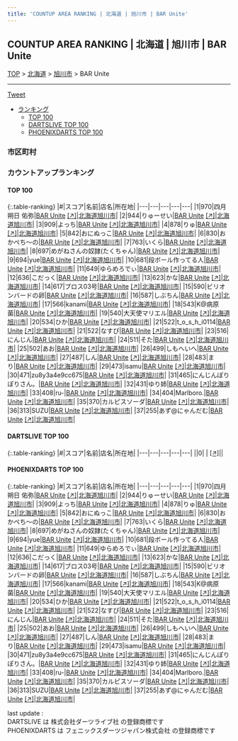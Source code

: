 ```yaml
---
title: 'COUNTUP AREA RANKING | 北海道 | 旭川市 | BAR Unite'
---
```

## COUNTUP AREA RANKING | 北海道 | 旭川市 | BAR Unite

[TOP](/darts/rank/) > [北海道](/darts/rank/北海道/) > [旭川市](/darts/rank/北海道/旭川市/) > BAR Unite

___

<a href="https://twitter.com/share?ref_src=twsrc%5Etfw" data-text="COUNTUP AREA RANKING | 北海道旭川市BAR Unite" class="twitter-share-button" data-hashtags="DARTSLIVE,PHOENIXDARTS,darts,ダーツ" data-show-count="false">Tweet</a>

* [ランキング](#カウントアップランキング)
    * [TOP 100](#top-100)
    * [DARTSLIVE TOP 100](#dartslive-top-100)
    * [PHOENIXDARTS TOP 100](#phoenixdarts-top-100)

### 市区町村

<ul>

</ul>

### カウントアップランキング

#### TOP 100



{:.table-ranking}
|#|スコア|名前|店名|所在地|
|---|---|---|---|---|
|1|970|<span class="rank-name-pd">四月朔日 佑弥</span>|<a href="/darts/rank/shops/94739.html">BAR Unite</a> <a href="https://vs.phoenixdarts.com/jp/shop/shopDetailInfo/s_94739?s_seq=94739">[↗]</a>|<a href="/darts/rank/北海道/旭川市">北海道旭川市</a>|
|2|944|<span class="rank-name-pd">りゅーせい</span>|<a href="/darts/rank/shops/94739.html">BAR Unite</a> <a href="https://vs.phoenixdarts.com/jp/shop/shopDetailInfo/s_94739?s_seq=94739">[↗]</a>|<a href="/darts/rank/北海道/旭川市">北海道旭川市</a>|
|3|909|<span class="rank-name-pd">よっち</span>|<a href="/darts/rank/shops/94739.html">BAR Unite</a> <a href="https://vs.phoenixdarts.com/jp/shop/shopDetailInfo/s_94739?s_seq=94739">[↗]</a>|<a href="/darts/rank/北海道/旭川市">北海道旭川市</a>|
|4|878|<span class="rank-name-pd">りゅ</span>|<a href="/darts/rank/shops/94739.html">BAR Unite</a> <a href="https://vs.phoenixdarts.com/jp/shop/shopDetailInfo/s_94739?s_seq=94739">[↗]</a>|<a href="/darts/rank/北海道/旭川市">北海道旭川市</a>|
|5|842|<span class="rank-name-pd">おにぬっこ</span>|<a href="/darts/rank/shops/94739.html">BAR Unite</a> <a href="https://vs.phoenixdarts.com/jp/shop/shopDetailInfo/s_94739?s_seq=94739">[↗]</a>|<a href="/darts/rank/北海道/旭川市">北海道旭川市</a>|
|6|830|<span class="rank-name-pd">おかぺち～の</span>|<a href="/darts/rank/shops/94739.html">BAR Unite</a> <a href="https://vs.phoenixdarts.com/jp/shop/shopDetailInfo/s_94739?s_seq=94739">[↗]</a>|<a href="/darts/rank/北海道/旭川市">北海道旭川市</a>|
|7|763|<span class="rank-name-pd">いくら</span>|<a href="/darts/rank/shops/94739.html">BAR Unite</a> <a href="https://vs.phoenixdarts.com/jp/shop/shopDetailInfo/s_94739?s_seq=94739">[↗]</a>|<a href="/darts/rank/北海道/旭川市">北海道旭川市</a>|
|8|697|<span class="rank-name-pd">めがねさんの奴隷(たくちゃん)</span>|<a href="/darts/rank/shops/94739.html">BAR Unite</a> <a href="https://vs.phoenixdarts.com/jp/shop/shopDetailInfo/s_94739?s_seq=94739">[↗]</a>|<a href="/darts/rank/北海道/旭川市">北海道旭川市</a>|
|9|694|<span class="rank-name-pd">yue</span>|<a href="/darts/rank/shops/94739.html">BAR Unite</a> <a href="https://vs.phoenixdarts.com/jp/shop/shopDetailInfo/s_94739?s_seq=94739">[↗]</a>|<a href="/darts/rank/北海道/旭川市">北海道旭川市</a>|
|10|681|<span class="rank-name-pd">段ボール作ってる人</span>|<a href="/darts/rank/shops/94739.html">BAR Unite</a> <a href="https://vs.phoenixdarts.com/jp/shop/shopDetailInfo/s_94739?s_seq=94739">[↗]</a>|<a href="/darts/rank/北海道/旭川市">北海道旭川市</a>|
|11|649|<span class="rank-name-pd">ゆらめろでぃ</span>|<a href="/darts/rank/shops/94739.html">BAR Unite</a> <a href="https://vs.phoenixdarts.com/jp/shop/shopDetailInfo/s_94739?s_seq=94739">[↗]</a>|<a href="/darts/rank/北海道/旭川市">北海道旭川市</a>|
|12|636|<span class="rank-name-pd">こだっく</span>|<a href="/darts/rank/shops/94739.html">BAR Unite</a> <a href="https://vs.phoenixdarts.com/jp/shop/shopDetailInfo/s_94739?s_seq=94739">[↗]</a>|<a href="/darts/rank/北海道/旭川市">北海道旭川市</a>|
|13|623|<span class="rank-name-pd">かな</span>|<a href="/darts/rank/shops/94739.html">BAR Unite</a> <a href="https://vs.phoenixdarts.com/jp/shop/shopDetailInfo/s_94739?s_seq=94739">[↗]</a>|<a href="/darts/rank/北海道/旭川市">北海道旭川市</a>|
|14|617|<span class="rank-name-pd">ブロス03号</span>|<a href="/darts/rank/shops/94739.html">BAR Unite</a> <a href="https://vs.phoenixdarts.com/jp/shop/shopDetailInfo/s_94739?s_seq=94739">[↗]</a>|<a href="/darts/rank/北海道/旭川市">北海道旭川市</a>|
|15|590|<span class="rank-name-pd">ビリオンバードの卵</span>|<a href="/darts/rank/shops/94739.html">BAR Unite</a> <a href="https://vs.phoenixdarts.com/jp/shop/shopDetailInfo/s_94739?s_seq=94739">[↗]</a>|<a href="/darts/rank/北海道/旭川市">北海道旭川市</a>|
|16|587|<span class="rank-name-pd">しぶちん</span>|<a href="/darts/rank/shops/94739.html">BAR Unite</a> <a href="https://vs.phoenixdarts.com/jp/shop/shopDetailInfo/s_94739?s_seq=94739">[↗]</a>|<a href="/darts/rank/北海道/旭川市">北海道旭川市</a>|
|17|566|<span class="rank-name-pd">kanami</span>|<a href="/darts/rank/shops/94739.html">BAR Unite</a> <a href="https://vs.phoenixdarts.com/jp/shop/shopDetailInfo/s_94739?s_seq=94739">[↗]</a>|<a href="/darts/rank/北海道/旭川市">北海道旭川市</a>|
|18|543|<span class="rank-name-pd">K@病原菌</span>|<a href="/darts/rank/shops/94739.html">BAR Unite</a> <a href="https://vs.phoenixdarts.com/jp/shop/shopDetailInfo/s_94739?s_seq=94739">[↗]</a>|<a href="/darts/rank/北海道/旭川市">北海道旭川市</a>|
|19|540|<span class="rank-name-pd">大天使マリエル</span>|<a href="/darts/rank/shops/94739.html">BAR Unite</a> <a href="https://vs.phoenixdarts.com/jp/shop/shopDetailInfo/s_94739?s_seq=94739">[↗]</a>|<a href="/darts/rank/北海道/旭川市">北海道旭川市</a>|
|20|534|<span class="rank-name-pd">ひか</span>|<a href="/darts/rank/shops/94739.html">BAR Unite</a> <a href="https://vs.phoenixdarts.com/jp/shop/shopDetailInfo/s_94739?s_seq=94739">[↗]</a>|<a href="/darts/rank/北海道/旭川市">北海道旭川市</a>|
|21|522|<span class="rank-name-pd">t_o_s_h_i0114</span>|<a href="/darts/rank/shops/94739.html">BAR Unite</a> <a href="https://vs.phoenixdarts.com/jp/shop/shopDetailInfo/s_94739?s_seq=94739">[↗]</a>|<a href="/darts/rank/北海道/旭川市">北海道旭川市</a>|
|21|522|<span class="rank-name-pd">なすぴ</span>|<a href="/darts/rank/shops/94739.html">BAR Unite</a> <a href="https://vs.phoenixdarts.com/jp/shop/shopDetailInfo/s_94739?s_seq=94739">[↗]</a>|<a href="/darts/rank/北海道/旭川市">北海道旭川市</a>|
|23|516|<span class="rank-name-pd">にんじん</span>|<a href="/darts/rank/shops/94739.html">BAR Unite</a> <a href="https://vs.phoenixdarts.com/jp/shop/shopDetailInfo/s_94739?s_seq=94739">[↗]</a>|<a href="/darts/rank/北海道/旭川市">北海道旭川市</a>|
|24|511|<span class="rank-name-pd">そた</span>|<a href="/darts/rank/shops/94739.html">BAR Unite</a> <a href="https://vs.phoenixdarts.com/jp/shop/shopDetailInfo/s_94739?s_seq=94739">[↗]</a>|<a href="/darts/rank/北海道/旭川市">北海道旭川市</a>|
|25|502|<span class="rank-name-pd">あお</span>|<a href="/darts/rank/shops/94739.html">BAR Unite</a> <a href="https://vs.phoenixdarts.com/jp/shop/shopDetailInfo/s_94739?s_seq=94739">[↗]</a>|<a href="/darts/rank/北海道/旭川市">北海道旭川市</a>|
|26|499|<span class="rank-name-pd">しもへいへ</span>|<a href="/darts/rank/shops/94739.html">BAR Unite</a> <a href="https://vs.phoenixdarts.com/jp/shop/shopDetailInfo/s_94739?s_seq=94739">[↗]</a>|<a href="/darts/rank/北海道/旭川市">北海道旭川市</a>|
|27|487|<span class="rank-name-pd">しん</span>|<a href="/darts/rank/shops/94739.html">BAR Unite</a> <a href="https://vs.phoenixdarts.com/jp/shop/shopDetailInfo/s_94739?s_seq=94739">[↗]</a>|<a href="/darts/rank/北海道/旭川市">北海道旭川市</a>|
|28|483|<span class="rank-name-pd">まり</span>|<a href="/darts/rank/shops/94739.html">BAR Unite</a> <a href="https://vs.phoenixdarts.com/jp/shop/shopDetailInfo/s_94739?s_seq=94739">[↗]</a>|<a href="/darts/rank/北海道/旭川市">北海道旭川市</a>|
|29|473|<span class="rank-name-pd">isamu</span>|<a href="/darts/rank/shops/94739.html">BAR Unite</a> <a href="https://vs.phoenixdarts.com/jp/shop/shopDetailInfo/s_94739?s_seq=94739">[↗]</a>|<a href="/darts/rank/北海道/旭川市">北海道旭川市</a>|
|30|471|<span class="rank-name-pd">zu8y3a4e9cc675</span>|<a href="/darts/rank/shops/94739.html">BAR Unite</a> <a href="https://vs.phoenixdarts.com/jp/shop/shopDetailInfo/s_94739?s_seq=94739">[↗]</a>|<a href="/darts/rank/北海道/旭川市">北海道旭川市</a>|
|31|465|<span class="rank-name-pd">にんじんぽりぽりさん。</span>|<a href="/darts/rank/shops/94739.html">BAR Unite</a> <a href="https://vs.phoenixdarts.com/jp/shop/shopDetailInfo/s_94739?s_seq=94739">[↗]</a>|<a href="/darts/rank/北海道/旭川市">北海道旭川市</a>|
|32|431|<span class="rank-name-pd">ゆり姉</span>|<a href="/darts/rank/shops/94739.html">BAR Unite</a> <a href="https://vs.phoenixdarts.com/jp/shop/shopDetailInfo/s_94739?s_seq=94739">[↗]</a>|<a href="/darts/rank/北海道/旭川市">北海道旭川市</a>|
|33|408|<span class="rank-name-pd">ru-</span>|<a href="/darts/rank/shops/94739.html">BAR Unite</a> <a href="https://vs.phoenixdarts.com/jp/shop/shopDetailInfo/s_94739?s_seq=94739">[↗]</a>|<a href="/darts/rank/北海道/旭川市">北海道旭川市</a>|
|34|404|<span class="rank-name-pd">Marlboro.</span>|<a href="/darts/rank/shops/94739.html">BAR Unite</a> <a href="https://vs.phoenixdarts.com/jp/shop/shopDetailInfo/s_94739?s_seq=94739">[↗]</a>|<a href="/darts/rank/北海道/旭川市">北海道旭川市</a>|
|35|370|<span class="rank-name-pd">カルピスソーダ</span>|<a href="/darts/rank/shops/94739.html">BAR Unite</a> <a href="https://vs.phoenixdarts.com/jp/shop/shopDetailInfo/s_94739?s_seq=94739">[↗]</a>|<a href="/darts/rank/北海道/旭川市">北海道旭川市</a>|
|36|313|<span class="rank-name-pd">SUZU</span>|<a href="/darts/rank/shops/94739.html">BAR Unite</a> <a href="https://vs.phoenixdarts.com/jp/shop/shopDetailInfo/s_94739?s_seq=94739">[↗]</a>|<a href="/darts/rank/北海道/旭川市">北海道旭川市</a>|
|37|255|<span class="rank-name-pd">あず@にゃんだむ</span>|<a href="/darts/rank/shops/94739.html">BAR Unite</a> <a href="https://vs.phoenixdarts.com/jp/shop/shopDetailInfo/s_94739?s_seq=94739">[↗]</a>|<a href="/darts/rank/北海道/旭川市">北海道旭川市</a>|


#### DARTSLIVE TOP 100



{:.table-ranking}
|#|スコア|名前|店名|所在地|
|---|---|---|---|---|
||0|<span class="rank-name-dl"> </span>|<a href="/darts/rank/shops/.html"></a> <a href="">[↗]</a>|<a href="/darts/rank//"></a>|


#### PHOENIXDARTS TOP 100



{:.table-ranking}
|#|スコア|名前|店名|所在地|
|---|---|---|---|---|
|1|970|<span class="rank-name-pd">四月朔日 佑弥</span>|<a href="/darts/rank/shops/94739.html">BAR Unite</a> <a href="https://vs.phoenixdarts.com/jp/shop/shopDetailInfo/s_94739?s_seq=94739">[↗]</a>|<a href="/darts/rank/北海道/旭川市">北海道旭川市</a>|
|2|944|<span class="rank-name-pd">りゅーせい</span>|<a href="/darts/rank/shops/94739.html">BAR Unite</a> <a href="https://vs.phoenixdarts.com/jp/shop/shopDetailInfo/s_94739?s_seq=94739">[↗]</a>|<a href="/darts/rank/北海道/旭川市">北海道旭川市</a>|
|3|909|<span class="rank-name-pd">よっち</span>|<a href="/darts/rank/shops/94739.html">BAR Unite</a> <a href="https://vs.phoenixdarts.com/jp/shop/shopDetailInfo/s_94739?s_seq=94739">[↗]</a>|<a href="/darts/rank/北海道/旭川市">北海道旭川市</a>|
|4|878|<span class="rank-name-pd">りゅ</span>|<a href="/darts/rank/shops/94739.html">BAR Unite</a> <a href="https://vs.phoenixdarts.com/jp/shop/shopDetailInfo/s_94739?s_seq=94739">[↗]</a>|<a href="/darts/rank/北海道/旭川市">北海道旭川市</a>|
|5|842|<span class="rank-name-pd">おにぬっこ</span>|<a href="/darts/rank/shops/94739.html">BAR Unite</a> <a href="https://vs.phoenixdarts.com/jp/shop/shopDetailInfo/s_94739?s_seq=94739">[↗]</a>|<a href="/darts/rank/北海道/旭川市">北海道旭川市</a>|
|6|830|<span class="rank-name-pd">おかぺち～の</span>|<a href="/darts/rank/shops/94739.html">BAR Unite</a> <a href="https://vs.phoenixdarts.com/jp/shop/shopDetailInfo/s_94739?s_seq=94739">[↗]</a>|<a href="/darts/rank/北海道/旭川市">北海道旭川市</a>|
|7|763|<span class="rank-name-pd">いくら</span>|<a href="/darts/rank/shops/94739.html">BAR Unite</a> <a href="https://vs.phoenixdarts.com/jp/shop/shopDetailInfo/s_94739?s_seq=94739">[↗]</a>|<a href="/darts/rank/北海道/旭川市">北海道旭川市</a>|
|8|697|<span class="rank-name-pd">めがねさんの奴隷(たくちゃん)</span>|<a href="/darts/rank/shops/94739.html">BAR Unite</a> <a href="https://vs.phoenixdarts.com/jp/shop/shopDetailInfo/s_94739?s_seq=94739">[↗]</a>|<a href="/darts/rank/北海道/旭川市">北海道旭川市</a>|
|9|694|<span class="rank-name-pd">yue</span>|<a href="/darts/rank/shops/94739.html">BAR Unite</a> <a href="https://vs.phoenixdarts.com/jp/shop/shopDetailInfo/s_94739?s_seq=94739">[↗]</a>|<a href="/darts/rank/北海道/旭川市">北海道旭川市</a>|
|10|681|<span class="rank-name-pd">段ボール作ってる人</span>|<a href="/darts/rank/shops/94739.html">BAR Unite</a> <a href="https://vs.phoenixdarts.com/jp/shop/shopDetailInfo/s_94739?s_seq=94739">[↗]</a>|<a href="/darts/rank/北海道/旭川市">北海道旭川市</a>|
|11|649|<span class="rank-name-pd">ゆらめろでぃ</span>|<a href="/darts/rank/shops/94739.html">BAR Unite</a> <a href="https://vs.phoenixdarts.com/jp/shop/shopDetailInfo/s_94739?s_seq=94739">[↗]</a>|<a href="/darts/rank/北海道/旭川市">北海道旭川市</a>|
|12|636|<span class="rank-name-pd">こだっく</span>|<a href="/darts/rank/shops/94739.html">BAR Unite</a> <a href="https://vs.phoenixdarts.com/jp/shop/shopDetailInfo/s_94739?s_seq=94739">[↗]</a>|<a href="/darts/rank/北海道/旭川市">北海道旭川市</a>|
|13|623|<span class="rank-name-pd">かな</span>|<a href="/darts/rank/shops/94739.html">BAR Unite</a> <a href="https://vs.phoenixdarts.com/jp/shop/shopDetailInfo/s_94739?s_seq=94739">[↗]</a>|<a href="/darts/rank/北海道/旭川市">北海道旭川市</a>|
|14|617|<span class="rank-name-pd">ブロス03号</span>|<a href="/darts/rank/shops/94739.html">BAR Unite</a> <a href="https://vs.phoenixdarts.com/jp/shop/shopDetailInfo/s_94739?s_seq=94739">[↗]</a>|<a href="/darts/rank/北海道/旭川市">北海道旭川市</a>|
|15|590|<span class="rank-name-pd">ビリオンバードの卵</span>|<a href="/darts/rank/shops/94739.html">BAR Unite</a> <a href="https://vs.phoenixdarts.com/jp/shop/shopDetailInfo/s_94739?s_seq=94739">[↗]</a>|<a href="/darts/rank/北海道/旭川市">北海道旭川市</a>|
|16|587|<span class="rank-name-pd">しぶちん</span>|<a href="/darts/rank/shops/94739.html">BAR Unite</a> <a href="https://vs.phoenixdarts.com/jp/shop/shopDetailInfo/s_94739?s_seq=94739">[↗]</a>|<a href="/darts/rank/北海道/旭川市">北海道旭川市</a>|
|17|566|<span class="rank-name-pd">kanami</span>|<a href="/darts/rank/shops/94739.html">BAR Unite</a> <a href="https://vs.phoenixdarts.com/jp/shop/shopDetailInfo/s_94739?s_seq=94739">[↗]</a>|<a href="/darts/rank/北海道/旭川市">北海道旭川市</a>|
|18|543|<span class="rank-name-pd">K@病原菌</span>|<a href="/darts/rank/shops/94739.html">BAR Unite</a> <a href="https://vs.phoenixdarts.com/jp/shop/shopDetailInfo/s_94739?s_seq=94739">[↗]</a>|<a href="/darts/rank/北海道/旭川市">北海道旭川市</a>|
|19|540|<span class="rank-name-pd">大天使マリエル</span>|<a href="/darts/rank/shops/94739.html">BAR Unite</a> <a href="https://vs.phoenixdarts.com/jp/shop/shopDetailInfo/s_94739?s_seq=94739">[↗]</a>|<a href="/darts/rank/北海道/旭川市">北海道旭川市</a>|
|20|534|<span class="rank-name-pd">ひか</span>|<a href="/darts/rank/shops/94739.html">BAR Unite</a> <a href="https://vs.phoenixdarts.com/jp/shop/shopDetailInfo/s_94739?s_seq=94739">[↗]</a>|<a href="/darts/rank/北海道/旭川市">北海道旭川市</a>|
|21|522|<span class="rank-name-pd">t_o_s_h_i0114</span>|<a href="/darts/rank/shops/94739.html">BAR Unite</a> <a href="https://vs.phoenixdarts.com/jp/shop/shopDetailInfo/s_94739?s_seq=94739">[↗]</a>|<a href="/darts/rank/北海道/旭川市">北海道旭川市</a>|
|21|522|<span class="rank-name-pd">なすぴ</span>|<a href="/darts/rank/shops/94739.html">BAR Unite</a> <a href="https://vs.phoenixdarts.com/jp/shop/shopDetailInfo/s_94739?s_seq=94739">[↗]</a>|<a href="/darts/rank/北海道/旭川市">北海道旭川市</a>|
|23|516|<span class="rank-name-pd">にんじん</span>|<a href="/darts/rank/shops/94739.html">BAR Unite</a> <a href="https://vs.phoenixdarts.com/jp/shop/shopDetailInfo/s_94739?s_seq=94739">[↗]</a>|<a href="/darts/rank/北海道/旭川市">北海道旭川市</a>|
|24|511|<span class="rank-name-pd">そた</span>|<a href="/darts/rank/shops/94739.html">BAR Unite</a> <a href="https://vs.phoenixdarts.com/jp/shop/shopDetailInfo/s_94739?s_seq=94739">[↗]</a>|<a href="/darts/rank/北海道/旭川市">北海道旭川市</a>|
|25|502|<span class="rank-name-pd">あお</span>|<a href="/darts/rank/shops/94739.html">BAR Unite</a> <a href="https://vs.phoenixdarts.com/jp/shop/shopDetailInfo/s_94739?s_seq=94739">[↗]</a>|<a href="/darts/rank/北海道/旭川市">北海道旭川市</a>|
|26|499|<span class="rank-name-pd">しもへいへ</span>|<a href="/darts/rank/shops/94739.html">BAR Unite</a> <a href="https://vs.phoenixdarts.com/jp/shop/shopDetailInfo/s_94739?s_seq=94739">[↗]</a>|<a href="/darts/rank/北海道/旭川市">北海道旭川市</a>|
|27|487|<span class="rank-name-pd">しん</span>|<a href="/darts/rank/shops/94739.html">BAR Unite</a> <a href="https://vs.phoenixdarts.com/jp/shop/shopDetailInfo/s_94739?s_seq=94739">[↗]</a>|<a href="/darts/rank/北海道/旭川市">北海道旭川市</a>|
|28|483|<span class="rank-name-pd">まり</span>|<a href="/darts/rank/shops/94739.html">BAR Unite</a> <a href="https://vs.phoenixdarts.com/jp/shop/shopDetailInfo/s_94739?s_seq=94739">[↗]</a>|<a href="/darts/rank/北海道/旭川市">北海道旭川市</a>|
|29|473|<span class="rank-name-pd">isamu</span>|<a href="/darts/rank/shops/94739.html">BAR Unite</a> <a href="https://vs.phoenixdarts.com/jp/shop/shopDetailInfo/s_94739?s_seq=94739">[↗]</a>|<a href="/darts/rank/北海道/旭川市">北海道旭川市</a>|
|30|471|<span class="rank-name-pd">zu8y3a4e9cc675</span>|<a href="/darts/rank/shops/94739.html">BAR Unite</a> <a href="https://vs.phoenixdarts.com/jp/shop/shopDetailInfo/s_94739?s_seq=94739">[↗]</a>|<a href="/darts/rank/北海道/旭川市">北海道旭川市</a>|
|31|465|<span class="rank-name-pd">にんじんぽりぽりさん。</span>|<a href="/darts/rank/shops/94739.html">BAR Unite</a> <a href="https://vs.phoenixdarts.com/jp/shop/shopDetailInfo/s_94739?s_seq=94739">[↗]</a>|<a href="/darts/rank/北海道/旭川市">北海道旭川市</a>|
|32|431|<span class="rank-name-pd">ゆり姉</span>|<a href="/darts/rank/shops/94739.html">BAR Unite</a> <a href="https://vs.phoenixdarts.com/jp/shop/shopDetailInfo/s_94739?s_seq=94739">[↗]</a>|<a href="/darts/rank/北海道/旭川市">北海道旭川市</a>|
|33|408|<span class="rank-name-pd">ru-</span>|<a href="/darts/rank/shops/94739.html">BAR Unite</a> <a href="https://vs.phoenixdarts.com/jp/shop/shopDetailInfo/s_94739?s_seq=94739">[↗]</a>|<a href="/darts/rank/北海道/旭川市">北海道旭川市</a>|
|34|404|<span class="rank-name-pd">Marlboro.</span>|<a href="/darts/rank/shops/94739.html">BAR Unite</a> <a href="https://vs.phoenixdarts.com/jp/shop/shopDetailInfo/s_94739?s_seq=94739">[↗]</a>|<a href="/darts/rank/北海道/旭川市">北海道旭川市</a>|
|35|370|<span class="rank-name-pd">カルピスソーダ</span>|<a href="/darts/rank/shops/94739.html">BAR Unite</a> <a href="https://vs.phoenixdarts.com/jp/shop/shopDetailInfo/s_94739?s_seq=94739">[↗]</a>|<a href="/darts/rank/北海道/旭川市">北海道旭川市</a>|
|36|313|<span class="rank-name-pd">SUZU</span>|<a href="/darts/rank/shops/94739.html">BAR Unite</a> <a href="https://vs.phoenixdarts.com/jp/shop/shopDetailInfo/s_94739?s_seq=94739">[↗]</a>|<a href="/darts/rank/北海道/旭川市">北海道旭川市</a>|
|37|255|<span class="rank-name-pd">あず@にゃんだむ</span>|<a href="/darts/rank/shops/94739.html">BAR Unite</a> <a href="https://vs.phoenixdarts.com/jp/shop/shopDetailInfo/s_94739?s_seq=94739">[↗]</a>|<a href="/darts/rank/北海道/旭川市">北海道旭川市</a>|


<div class="footer border-top border-gray-light mt-5 pt-3 text-right text-gray">
    last update : <span style="font-weight: italic" id="foot_last_modified"></span><br />
    DARTSLIVE は 株式会社ダーツライブ社 の登録商標です<br />
    PHOENIXDARTS は フェニックスダーツジャパン株式会社 の登録商標です<br />
</div>

<script src="https://cdnjs.cloudflare.com/ajax/libs/jquery.tablesorter/2.31.3/js/jquery.tablesorter.min.js" integrity="sha512-qzgd5cYSZcosqpzpn7zF2ZId8f/8CHmFKZ8j7mU4OUXTNRd5g+ZHBPsgKEwoqxCtdQvExE5LprwwPAgoicguNg==" crossorigin="anonymous" referrerpolicy="no-referrer"></script>
<link rel="stylesheet" href="https://cdnjs.cloudflare.com/ajax/libs/jquery.tablesorter/2.31.3/css/theme.default.min.css" integrity="sha512-wghhOJkjQX0Lh3NSWvNKeZ0ZpNn+SPVXX1Qyc9OCaogADktxrBiBdKGDoqVUOyhStvMBmJQ8ZdMHiR3wuEq8+w==" crossorigin="anonymous" referrerpolicy="no-referrer" />
<script>
$(function() {
    $(".table-ranking").tablesorter({sortList:[[0, 0]]});
    $("#foot_last_modified").text(formatDate(new Date(document.lastModified), 'yyyy-MM-dd HH:mm:ss'));
});
</script>

<script async src="https://platform.twitter.com/widgets.js" charset="utf-8"></script>